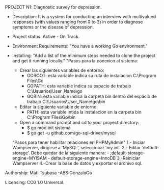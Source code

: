 PROJECT N1: Diagnostic survey for depression.

- Description: 
	It is a system for conducting an interview with multivalued responses (with values ranging from 0 to 3) in order to diagnose symptoms or the disease of depression.

- Project status: 
	Active - On Track.

- Environment Requirements:
	"You have a working Go environment."

- Installing:
	"Add a list of the minimum steps needed to clone the project and get it running locally."
	"Pasos para la conexion al sistema:
 	- Crear las siguientes variables de entorno:
		- GOROOT: esta variable indica su ruta de instalacion C:\Program Files\Go
		- GOPATH: esta variable indica su espacio de trabajo C:\Usuarios\User_Name\go
		- GOBIN: esta variable indica la carpeta bin dentro del espacio de trabajo C:\Usuarios\User_Name\go\bin
	- Editar la siguiente variable de entorno: 
		- PATH: esta variable intida la instalacion en la carpeta bin C:\Program Files\Go\bin
	- Open a command prompt and cd to your proyect directory:
		- $ go mod init sistema
		- $ go get -u github.com/go-sql-driver/mysql 
		
	"Pasos para tener habilitar relaciones en PHPMyAdmin"
	1.- Iniciar Wampserver, dirigirse a 'MySQL', seleccionar 'my.ini'.
	2.- Editar 'default-storage'. Debe quedar de la siguiente manera:
		- ;default-storage-engine=MYISAM
		- default-storage-engine=InnoDB
	3.-Reiniciar Wampserver
	4.-Crear la base de datos y exportar el archivo sql.

Authorship:
	Mati
	Tsubasa
	-ABS
	GonzaloGo

Licensing:
	CC0 1.0 Universal.

